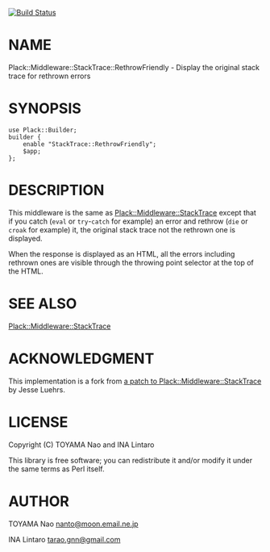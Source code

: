 [![Build Status](https://travis-ci.org/tarao/perl5-Plack-Middleware-StackTrace-RethrowFriendly.svg?branch=master)](https://travis-ci.org/tarao/perl5-Plack-Middleware-StackTrace-RethrowFriendly)
# NAME

Plack::Middleware::StackTrace::RethrowFriendly - Display the original stack trace for rethrown errors

# SYNOPSIS

    use Plack::Builder;
    builder {
        enable "StackTrace::RethrowFriendly";
        $app;
    };

# DESCRIPTION

This middleware is the same as [Plack::Middleware::StackTrace](https://metacpan.org/pod/Plack::Middleware::StackTrace) except
that if you catch (`eval` or `try`-`catch` for example) an error
and rethrow (`die` or `croak` for example) it, the original stack
trace not the rethrown one is displayed.

When the response is displayed as an HTML, all the errors including
rethrown ones are visible through the throwing point selector at the
top of the HTML.

# SEE ALSO

[Plack::Middleware::StackTrace](https://metacpan.org/pod/Plack::Middleware::StackTrace)

# ACKNOWLEDGMENT

This implementation is a fork from [a patch to Plack::Middleware::StackTrace](https://github.com/plack/Plack/compare/original-stacktrace) by Jesse Luehrs.

# LICENSE

Copyright (C) TOYAMA Nao and INA Lintaro

This library is free software; you can redistribute it and/or modify
it under the same terms as Perl itself.

# AUTHOR

TOYAMA Nao <nanto@moon.email.ne.jp>

INA Lintaro <tarao.gnn@gmail.com>
